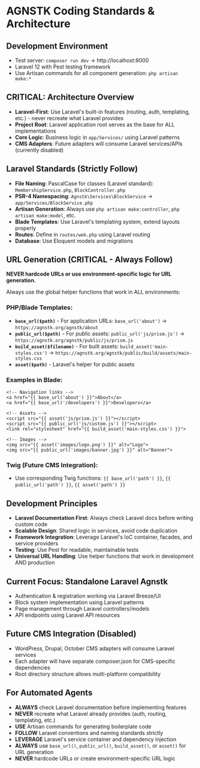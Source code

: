 # AGNSTK Coding Standards & Architecture

## Development Environment
- Test server: `composer run dev` → http://localhost:8000
- Laravel 12 with Pest testing framework
- Use Artisan commands for all component generation: `php artisan make:*`

## CRITICAL: Architecture Overview
- **Laravel-First**: Use Laravel's built-in features (routing, auth, templating, etc.) - never recreate what Laravel provides
- **Project Root**: Laravel application root serves as the base for ALL implementations
- **Core Logic**: Business logic in `app/Services/` using Laravel patterns
- **CMS Adapters**: Future adapters will consume Laravel services/APIs (currently disabled)

## Laravel Standards (Strictly Follow)
- **File Naming**: PascalCase for classes (Laravel standard): `MembershipService.php`, `BlockController.php`
- **PSR-4 Namespacing**: `Agnstk\Services\BlockService` → `app/Services/BlockService.php`
- **Artisan Generation**: Always use `php artisan make:controller`, `php artisan make:model`, etc.
- **Blade Templates**: Use Laravel's templating system, extend layouts properly
- **Routes**: Define in `routes/web.php` using Laravel routing
- **Database**: Use Eloquent models and migrations

## URL Generation (CRITICAL - Always Follow)
**NEVER hardcode URLs or use environment-specific logic for URL generation.**

Always use the global helper functions that work in ALL environments:

### PHP/Blade Templates:
- **`base_url($path)`** - For application URLs: `base_url('about')` → `https://agnstk.org/agnstk/about`
- **`public_url($path)`** - For public assets: `public_url('js/prism.js')` → `https://agnstk.org/agnstk/public/js/prism.js`
- **`build_asset($filename)`** - For built assets: `build_asset('main-styles.css')` → `https://agnstk.org/agnstk/public/build/assets/main-styles.css`
- **`asset($path)`** - Laravel's helper for public assets

### Examples in Blade:
```blade
<!-- Navigation links -->
<a href="{{ base_url('about') }}">About</a>
<a href="{{ base_url('/developers') }}">Developers</a>

<!-- Assets -->
<script src="{{ asset('js/prism.js') }}"></script>
<script src="{{ public_url('js/custom.js') }}"></script>
<link rel="stylesheet" href="{{ build_asset('main-styles.css') }}">

<!-- Images -->
<img src="{{ asset('images/logo.png') }}" alt="Logo">
<img src="{{ public_url('images/banner.jpg') }}" alt="Banner">
```

### Twig (Future CMS Integration):
- Use corresponding Twig functions: `{{ base_url('path') }}`, `{{ public_url('path') }}`, `{{ asset('path') }}`

## Development Principles
- **Laravel Documentation First**: Always check Laravel docs before writing custom code
- **Scalable Design**: Shared logic in services, avoid code duplication
- **Framework Integration**: Leverage Laravel's IoC container, facades, and service providers
- **Testing**: Use Pest for readable, maintainable tests
- **Universal URL Handling**: Use helper functions that work in development AND production

## Current Focus: Standalone Laravel Agnstk
- Authentication & registration working via Laravel Breeze/UI
- Block system implementation using Laravel patterns
- Page management through Laravel controllers/models
- API endpoints using Laravel API resources

## Future CMS Integration (Disabled)
- WordPress, Drupal, October CMS adapters will consume Laravel services
- Each adapter will have separate composer.json for CMS-specific dependencies
- Root directory structure allows multi-platform compatibility

## For Automated Agents
- **ALWAYS** check Laravel documentation before implementing features
- **NEVER** recreate what Laravel already provides (auth, routing, templating, etc.)
- **USE** Artisan commands for generating boilerplate code
- **FOLLOW** Laravel conventions and naming standards strictly
- **LEVERAGE** Laravel's service container and dependency injection
- **ALWAYS** use `base_url()`, `public_url()`, `build_asset()`, or `asset()` for URL generation
- **NEVER** hardcode URLs or create environment-specific URL logic
